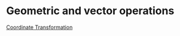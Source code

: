 # Geometric and vector operations

[Coordinate Transformation](https://github.com/iampramodyadav/Dash-plotly/tree/main)
